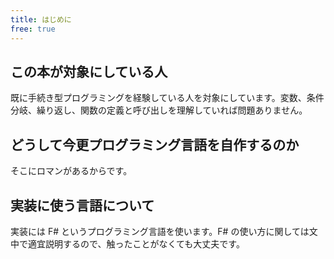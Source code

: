 ```yaml
---
title: はじめに
free: true
---
```


## この本が対象にしている人

既に手続き型プログラミングを経験している人を対象にしています。変数、条件分岐、繰り返し、関数の定義と呼び出しを理解していれば問題ありません。

## どうして今更プログラミング言語を自作するのか

そこにロマンがあるからです。

## 実装に使う言語について

実装には F# というプログラミング言語を使います。F# の使い方に関しては文中で適宜説明するので、触ったことがなくても大丈夫です。
